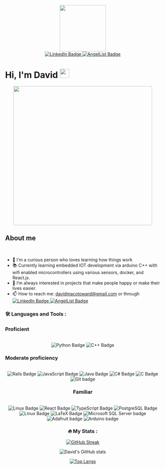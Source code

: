 <div id="header" align="center">
  <img src="https://media.giphy.com/media/1C8bHHJturSx2/giphy.gif" width="150"/>
</div>

<div id="badges" align="center"> 
  <a href="https://www.linkedin.com/in/davidmacotoward/">
    <img src="https://img.shields.io/badge/LinkedIn-blue?style=for-the-badge&logo=linkedin&logoColor=white" alt="LinkedIn Badge"/>
  </a>
  <a href="https://angel.co/u/david-ward-49">
    <img src="https://img.shields.io/badge/AngelList-%23D4D4D4.svg?style=for-the-badge&logo=AngelList&logoColor=black" alt="AngelList Badge"/>
  </a>
<!--   
  <a href="https://davidmakoto.github.io">
    <img src="https://img.shields.io/badge/AngelList-%23D4D4D4.svg?style=for-the-badge&logo=AngelList&logoColor=black" alt="AngelList Badge"/>
  </a>
   -->
  
</div>

<div id="profile-views-badge" align="center">
    <img src="https://komarev.com/ghpvc/?username=davidmakoto&style=flat-square&color=blue" alt=""/>
</div>


<h1>
  Hi, I'm David
  <img src="https://media.giphy.com/media/hvRJCLFzcasrR4ia7z/giphy.gif" width="30px"/>
</h1>

<div id="second-img" align="center">
  <img src="https://media.giphy.com/media/uB86ZyWQsnFSGYe2sA/giphy.gif" width="450px"/>
</div>

<h2> About me </h2> <br>

- 👀 I'm a curious person who loves learning how things work
- 📚 Currently learning embedded IOT development via arduino C++ with wifi enabled microcontrollers using various sensors, docker, and React.js.
- 💞️ I’m always interested in projects that make people happy or make their lives easier.
- 📫 How to reach me: davidmacotoward@gmail.com or through   <a href="https://www.linkedin.com/in/davidmacotoward/">
    <img src="https://img.shields.io/badge/LinkedIn-blue?style=for-the-badge&logo=linkedin&logoColor=white" alt="LinkedIn Badge"/>
  </a>
  <a href="https://angel.co/u/david-ward-49">
  <img src="https://img.shields.io/badge/AngelList-%23D4D4D4.svg?style=for-the-badge&logo=AngelList&logoColor=black" alt="AngelList Badge"/>
</a>




### :hammer_and_wrench: Languages and Tools :
<h3> Proficient </h3> <br>
<div align="center">
    <img src="https://img.shields.io/badge/python-3670A0?style=for-the-badge&logo=python&logoColor=ffdd54" alt="Python Badge"/>
    <img src="https://img.shields.io/badge/c++-%2300599C.svg?style=for-the-badge&logo=c%2B%2B&logoColor=white" alt="C++ Badge"/>
</div>

<h3> Moderate proficiency </h3> <br>
<div align="center">
  <img src="https://img.shields.io/badge/rails-%23CC0000.svg?style=for-the-badge&logo=ruby-on-rails&logoColor=white" alt="Rails Badge"/>
  <img src="https://img.shields.io/badge/javascript-%23323330.svg?style=for-the-badge&logo=javascript&logoColor=%23F7DF1E" alt="JavaScript Badge"/>
  <img src="https://img.shields.io/badge/java-%23ED8B00.svg?style=for-the-badge&logo=java&logoColor=white" alt="Java Badge"/>
  <img src="https://img.shields.io/badge/c%23-%23239120.svg?style=for-the-badge&logo=c-sharp&logoColor=white" alt="C# Badge"/>
  <img src="https://img.shields.io/badge/c-%2300599C.svg?style=for-the-badge&logo=c&logoColor=white" alt="C Badge"/>
  <img src="https://img.shields.io/badge/GIT-E44C30?style=for-the-badge&logo=git&logoColor=white" alt="Git badge"

</div>

<h3> Familiar </h3> <br>
<div align="center">  
  <img src="https://img.shields.io/badge/AngularJS-E23237?style=for-the-badge&logo=angularjs&logoColor=white" alt="Linux Badge"/>
  <img src="https://img.shields.io/badge/React-20232A?style=for-the-badge&logo=react&logoColor=61DAFB" alt="React Badge"/>
  <img src="https://img.shields.io/badge/typescript-%23007ACC.svg?style=for-the-badge&logo=typescript&logoColor=white" alt="TypeScript Badge"/>
  <img src="https://img.shields.io/badge/PostgreSQL-316192?style=for-the-badge&logo=postgresql&logoColor=white" alt="PostgreSQL Badge"/>

  
  <img src="https://img.shields.io/badge/Linux-FCC624?style=for-the-badge&logo=linux&logoColor=black" alt="Linux Badge"/>
  <img src="https://img.shields.io/badge/latex-%23008080.svg?style=for-the-badge&logo=latex&logoColor=white" alt="LaTeX Badge"/>
  
  <img src="https://img.shields.io/badge/Microsoft_SQL_Server-CC2927?style=for-the-badge&logo=microsoft-sql-server&logoColor=white" alt="Microsoft SQL Server badge"/>

  <img src="https://img.shields.io/badge/adafruit-000000?style=for-the-badge&logo=adafruit&logoColor=white" alt="Adafruit badge"/>
  <img src="https://img.shields.io/badge/Arduino-00979D?style=for-the-badge&logo=Arduino&logoColor=white" alt="Arduino badge"/>

</div>

### :fire: My Stats :

<div align="center">

[![GitHub Streak](http://github-readme-streak-stats.herokuapp.com?user=davidmakoto&count_private=true&theme=buefy)](https://git.io/streak-stats)

![David's GitHub stats](https://github-readme-stats.vercel.app/api?username=davidmakoto&count_private=true&show_icons=true&theme=buefy)
  
  
[![Top Langs](https://github-readme-stats.vercel.app/api/top-langs/?username=davidmakoto&count_private=true&show_icons=true&hide=jupyter%20notebook,html,css,ejs&theme=buefy)](https://github.com/davidmakoto/github-readme-stats)


</div>
